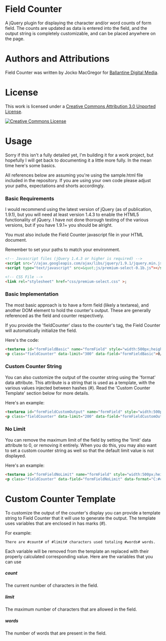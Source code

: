 Field Counter
=============

A jQuery plugin for displaying the character and/or word counts of form field. 
The counts are updated as data is entered into the field, and the output string
is completely customizable, and can be placed anywhere on the page.

# Authors and Attributions
Field Counter was written by Jocko MacGregor for [Ballantine Digital Media](http://www.bdmedia.com/).

# License
This work is licensed under a <a rel="license" href="http://creativecommons.org/licenses/by/3.0/">Creative Commons Attribution 3.0 Unported License</a>.

<a rel="license" href="http://creativecommons.org/licenses/by/3.0/"><img alt="Creative Commons License" style="border-width:0" src="http://i.creativecommons.org/l/by/3.0/88x31.png" /></a>

# Usage
Sorry if this isn't a fully detailed yet, I'm building it for a work project, 
but hopefully I will get back to documenting it a little more fully.  In the 
mean time here's some basics.

All references below are assuming you're using the sample.html file included in
the repository.  If you are using your own code please adjust your paths,
expectations and shorts accordingly.

### Basic Requirements
I would recommend using the latest version of jQuery (as of publication, 1.9.1),
but you will need at least version 1.4.3 to enable the HTML5 functionality of
jQuery.  I have not done thorough testing of the various versions, but if you
have 1.9.1+ you should be alright.

You must also include the Field Counter javascript file in your HTML document.

Remember to set your paths to match your environment.

```html
<!-- Javascript files (jQuery 1.4.3 or higher is required) -->
<script src="//ajax.googleapis.com/ajax/libs/jquery/1.9.1/jquery.min.js"></script>
<script type="text/javascript" src=&quot;js/premium-select-0.1b.js"></script>;

<!-- CSS File -->
<link rel="stylesheet" href="css/premium-select.css" >;
```

### Basic Implementation
The most basic approach is to have a form field (likely a textarea), and another
DOM element to hold the counter's output.  These are generally referenced as the
field and counter respectively.

If you provide the 'fieldCounter' class to the counter's tag, the Field Counter
will automatically initialize the field.

Here's the code:
```html
<textarea id="formFieldBasic" name="formField" style="width:500px;height:100px;">This is a basic sample counter field. This field is limited to 300 characters.</textarea>
<p class="fieldCounter" data-limit="300" data-field="formFieldBasic">0/0</p>
```

### Custom Counter String
You can also customize the output of the counter string using the 'format' data
attribute.  This attribute is a string that is used as a template, with the 
various values injected between hashes (#).   Read the 'Custom Counter Template'
section below for more details.

Here's an example:
```html
<textarea id="formFieldCustomOutput" name="formField" style="width:500px;height:100px;">This is a sample counter field with a customized counter string, and limit of 200 characters.</textarea>
<p class="fieldCounter" data-limit="200" data-field="formFieldCustomOutput" data-format="There are #count# of #limit# characters used totaling #words# words.">0 of 0 characters used.</p>
```

### No Limit
You can remove the maximum limit of the field by setting the 'limit' data
attribute to 0, or removing it entirely.  When you do this, you may also want
to set a custom counter string as well so that the default limit value is not
displayed.

Here's an example:
```html
<textarea id="formFieldNoLimit" name="formField" style="width:500px;height:100px;">This is a sample counter field with no character limit. It should be noted that you have to set the 'format' data attribute for this one to prevent it from displaying the limit, which is 0, and therfore useless in this regard.</textarea>
<p class="fieldCounter" data-field="formFieldNoLimit" data-format="C:#count#, W:#words#">0</p>
```

# Custom Counter Template
To customize the output of the counter's display you can provide a template
string to Field Counter that it will use to generate the output.  The template
uses variables that are enclosed in has marks (#).

For example:
```
There are #count# of #limit# characters used totaling #words# words.
```

Each variable will be removed from the template an replaced with their properly
calculated corresponding value. Here are the variables that you can use

##### count
The current number of characters in the field.

##### limit
The maximum number of characters that are allowed in the field.

##### words
The number of words that are present in the field.